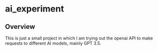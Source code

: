 # ai_experiment

## Overview

This is just a small project in which I am trying out the openai API to make requests to different AI models, mainly GPT 3.5.
